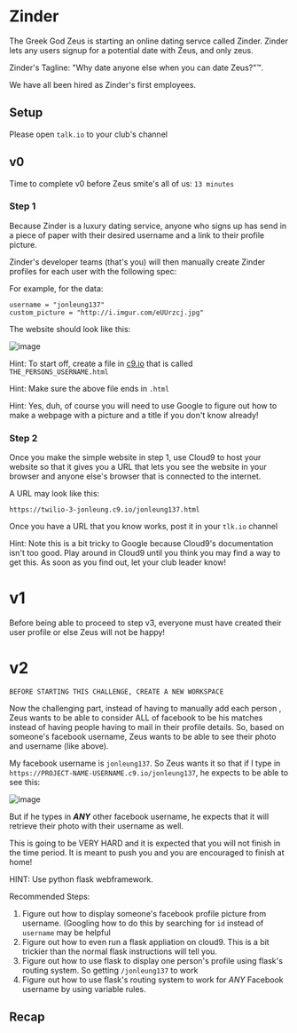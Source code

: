 # Zinder

The Greek God Zeus is starting an online dating servce called Zinder. Zinder lets any users signup for a potential date with Zeus, and only zeus.

Zinder's Tagline: "Why date anyone else when you can date Zeus?"™.

We have all been hired as Zinder's first employees.


## Setup
Please open `talk.io` to your club's channel


## v0

Time to complete v0 before Zeus smite's all of us: `13 minutes`

### Step 1

Because Zinder is a luxury dating service, anyone who signs up has send in a piece of paper with their desired username and a link to their profile picture.

Zinder's developer teams (that's you) will then manually create Zinder profiles for each user with the following spec:

For example, for the data:

```
username = "jonleung137"
custom_picture = "http://i.imgur.com/eUUrzcj.jpg"
```

The website should look like this:

![image](http://i.imgur.com/oJ3bKFx.png)

Hint: To start off, create a file in [c9.io](http://c9.io) that is called `THE_PERSONS_USERNAME.html`

Hint: Make sure the above file ends in `.html`

Hint: Yes, duh, of course you will need to use Google to figure out how to make a webpage with a picture and a title if you don't know already! 

### Step 2

Once you make the simple website in step 1, use Cloud9 to host your website so that it gives you a URL that lets you see the website in your browser and anyone else's browser that is connected to the internet.

A URL may look like this:

`https://twilio-3-jonleung.c9.io/jonleung137.html`

Once you have a URL that you know works, post it in your `tlk.io` channel

Hint: Note this is a bit tricky to Google because Cloud9's documentation isn't too good. Play around in Cloud9 until you think you may find a way to get this. As soon as you find out, let your club leader know!

# v1

Before being able to proceed to step v3, everyone must have created their user profile or else Zeus will not be happy!

# v2

`BEFORE STARTING THIS CHALLENGE, CREATE A NEW WORKSPACE`

Now the challenging part, instead of having to manually add each person , Zeus wants to be able to consider ALL of facebook to be his matches instead of having people having to mail in their profile details. So, based on someone's facebook username, Zeus wants to be able to see their photo and username (like above).

My facebook username  is `jonleung137`. So Zeus wants it so that if I type in `https://PROJECT-NAME-USERNAME.c9.io/jonleung137`, he expects to be able to see this:

![image](http://i.imgur.com/Tuex18M.png)

But if he types in ***ANY*** other facebook username, he expects that it will retrieve their photo with their username as well.

This is going to be VERY HARD and it is expected that you will not finish in the time period. It is meant to push you and you are encouraged to finish at home!

HINT: Use python flask webframework.

Recommended Steps:

1. Figure out how to display someone's facebook profile picture from username. (Googling how to do this by searching for `id` instead of `username` may be helpful
2. Figure out how to even run a flask appliation on cloud9. This is a bit trickier than the normal flask instructions will tell you.
3. Figure out how to use flask to display one person's profile using flask's routing system. So getting `/jonleung137` to work
4. Figure out how to use flask's routing system to work for *ANY* Facebook username by using variable rules.

## Recap